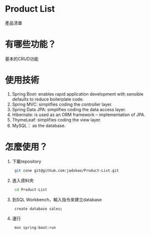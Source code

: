 # Product List
產品清單<br>
# 有哪些功能？
基本的CRUD功能<br>
# 使用技術
1. Spring Boot: enables rapid application development with sensible defaults to reduce boilerplate code.<br>
2. Spring MVC: simplifies coding the controller layer.<br>
3. Spring Data JPA: simplifies coding the data access layer.<br>
4. Hibernate: is used as an ORM framework – implementation of JPA.<br>
5. ThymeLeaf: simplifies coding the view layer.<br>
6. MySQL： as the database.<br>
# 怎麼使用？
1. 下載repository
   ```bash
    git cone git@github.com:jadokao/Product-List.git
   ```
2. 進入資料夾
   ```bash
    cd Product-List
   ```
3. 到SQL Workbench，輸入指令來建立database
   ```bash
    create database sales;
   ```
4. 運行
   ```bash
    mvn spring-boot:run
   ```